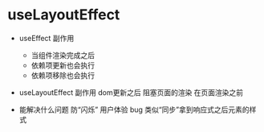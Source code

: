 # useLayoutEffect

- useEffect 
    副作用 
    - 当组件渲染完成之后 
    - 依赖项更新也会执行
    - 依赖项移除也会执行

- useLayoutEffect 
    副作用
    dom更新之后
    阻塞页面的渲染
    在页面渲染之前

- 能解决什么问题
    防“闪烁” 用户体验 bug
    类似“同步”拿到响应式之后元素的样式